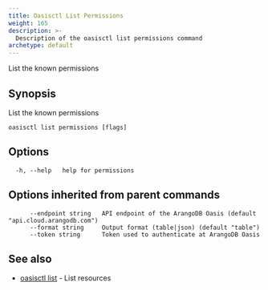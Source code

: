 ```yaml
---
title: Oasisctl List Permissions
weight: 165
description: >-
  Description of the oasisctl list permissions command
archetype: default
---
```

List the known permissions

## Synopsis

List the known permissions

```
oasisctl list permissions [flags]
```

## Options

```
  -h, --help   help for permissions
```

## Options inherited from parent commands

```
      --endpoint string   API endpoint of the ArangoDB Oasis (default "api.cloud.arangodb.com")
      --format string     Output format (table|json) (default "table")
      --token string      Token used to authenticate at ArangoDB Oasis
```

## See also

* [oasisctl list](_index.md)	 - List resources

